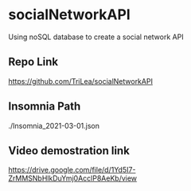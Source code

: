 # socialNetworkAPI
Using noSQL database to create a social network API

## Repo Link
https://github.com/TriLea/socialNetworkAPI

## Insomnia Path
./Insomnia_2021-03-01.json

## Video demostration link
https://drive.google.com/file/d/1Yd5I7-ZrMMSNbHlkDuYmj0AcclP8AeKb/view
